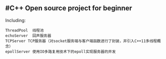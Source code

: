 #C++ Open source project for beginner
--------------
Including:  

    ThreadPool  线程池
    echoServer  回声服务器
    TCPServer TCP服务器（对socket服务端与客户端函数进行了封装，并引入C++11多线程概念）
    epollServer 使用IO多路复用技术下的epoll实现服务器的并发
